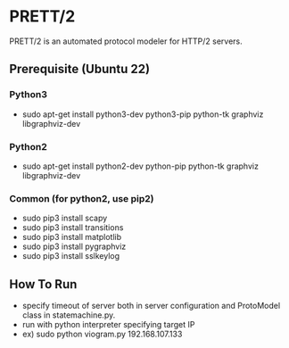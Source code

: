 PRETT/2
=============

PRETT/2 is an automated protocol modeler for HTTP/2 servers.

## Prerequisite (Ubuntu 22)
### Python3
- sudo apt-get install python3-dev python3-pip python-tk graphviz libgraphviz-dev
### Python2
- sudo apt-get install python2-dev python-pip python-tk graphviz libgraphviz-dev
### Common (for python2, use pip2)
- sudo pip3 install scapy
- sudo pip3 install transitions
- sudo pip3 install matplotlib
- sudo pip3 install pygraphviz
- sudo pip3 install sslkeylog

## How To Run

- specify timeout of server both in server configuration and ProtoModel class in statemachine.py.
- run with python interpreter specifying target IP
- ex) sudo python viogram.py 192.168.107.133

